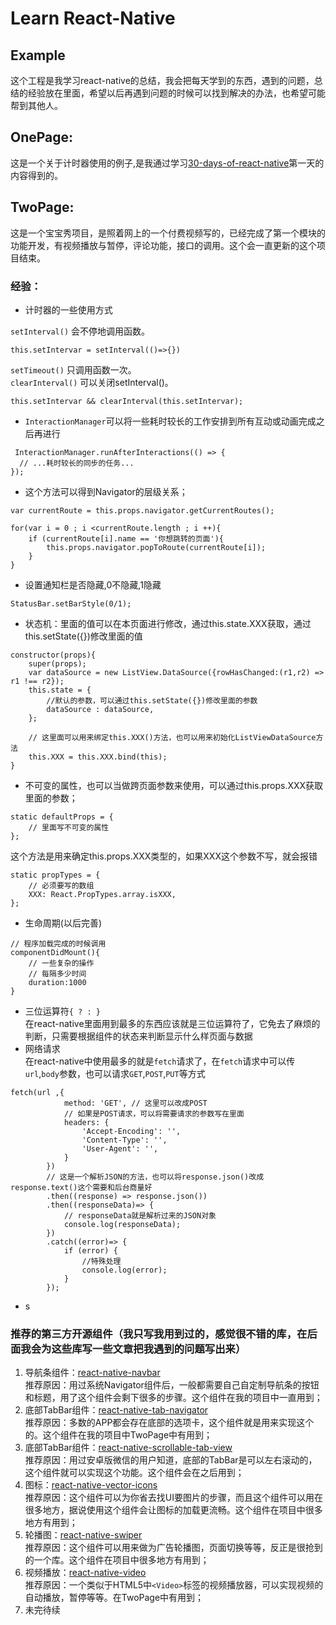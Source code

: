 # Learn React-Native
## Example
这个工程是我学习react-native的总结，我会把每天学到的东西，遇到的问题，总结的经验放在里面，希望以后再遇到问题的时候可以找到解决的办法，也希望可能帮到其他人。
## OnePage:
这是一个关于计时器使用的例子,是我通过学习[30-days-of-react-native](https://github.com/fangwei716/30-days-of-react-native)第一天的内容得到的。
## TwoPage:
这是一个宝宝秀项目，是照着网上的一个付费视频写的，已经完成了第一个模块的功能开发，有视频播放与暂停，评论功能，接口的调用。这个会一直更新的这个项目结束。
### 经验：
* 计时器的一些使用方式  

`setInterval()`    会不停地调用函数。

```
this.setIntervar = setInterval(()=>{}) 
``` 
   `setTimeout()`     只调用函数一次。  
   `clearInterval()`  可以关闭setInterval()。  
    
```
this.setIntervar && clearInterval(this.setIntervar);
``` 

* `InteractionManager`可以将一些耗时较长的工作安排到所有互动或动画完成之后再进行
 
```  
 InteractionManager.runAfterInteractions(() => {
  // ...耗时较长的同步的任务...
});
```

* 这个方法可以得到Navigator的层级关系；  

```  
var currentRoute = this.props.navigator.getCurrentRoutes(); 
```
```
for(var i = 0 ; i <currentRoute.length ; i ++){
    if (currentRoute[i].name == '你想跳转的页面'){
        this.props.navigator.popToRoute(currentRoute[i]);
    }
}
```
* 设置通知栏是否隐藏,0不隐藏,1隐藏

```
StatusBar.setBarStyle(0/1);
```
* 状态机：里面的值可以在本页面进行修改，通过this.state.XXX获取，通过this.setState({})修改里面的值

```
constructor(props){
    super(props);
    var dataSource = new ListView.DataSource({rowHasChanged:(r1,r2) => r1 !== r2});
    this.state = {
        //默认的参数，可以通过this.setState({})修改里面的参数
        dataSource : dataSource,
    };  
     
    // 这里面可以用来绑定this.XXX()方法，也可以用来初始化ListViewDataSource方法
    this.XXX = this.XXX.bind(this);
}
```
* 不可变的属性，也可以当做跨页面参数来使用，可以通过this.props.XXX获取里面的参数；

```
static defaultProps = {
    // 里面写不可变的属性
};
```
这个方法是用来确定this.props.XXX类型的，如果XXX这个参数不写，就会报错

```
static propTypes = {
    // 必须要写的数组
    XXX: React.PropTypes.array.isXXX,
};
```
* 生命周期(以后完善)

```
// 程序加载完成的时候调用
componentDidMount(){
    // 一些复杂的操作
    // 每隔多少时间
    duration:1000
}
```
* 三位运算符`{ ? : }`  
在react-native里面用到最多的东西应该就是三位运算符了，它免去了麻烦的判断，只需要根据组件的状态来判断显示什么样页面与数据
* 网络请求  
在react-native中使用最多的就是`fetch`请求了，在`fetch`请求中可以传`url`,`body`参数，也可以请求`GET`,`POST`,`PUT`等方式

```
fetch(url ,{
            method: 'GET', // 这里可以改成POST
            // 如果是POST请求，可以将需要请求的参数写在里面
            headers: {
                'Accept-Encoding': '',
                'Content-Type': '',
                'User-Agent': '',
            }
        })
        // 这是一个解析JSON的方法，也可以将response.json()改成response.text()这个需要和后台商量好
        .then((response) => response.json())  
        .then((responseData)=> {
            // responseData就是解析过来的JSON对象
            console.log(responseData);
        })  
        .catch((error)=> {  
            if (error) {  
                //特殊处理  
                console.log(error);  
            }
        });
```
* s


### 推荐的第三方开源组件（我只写我用到过的，感觉很不错的库，在后面我会为这些库写一些文章把我遇到的问题写出来）
1. 导航条组件：[react-native-navbar](https://github.com/react-native-community/react-native-navbar)  
推荐原因：用过系统Navigator组件后，一般都需要自己自定制导航条的按钮和标题，用了这个组件会剩下很多的步骤。这个组件在我的项目中一直用到；
2. 底部TabBar组件：[react-native-tab-navigator](https://github.com/exponentjs/react-native-tab-navigator)  
推荐原因：多数的APP都会存在底部的选项卡，这个组件就是用来实现这个的。这个组件在我的项目中TwoPage中有用到；
3. 底部TabBar组件：[react-native-scrollable-tab-view](https://github.com/skv-headless/react-native-scrollable-tab-view)  
推荐原因：用过安卓版微信的用户知道，底部的TabBar是可以左右滚动的，这个组件就可以实现这个功能。这个组件会在之后用到；
4. 图标：[react-native-vector-icons](https://github.com/oblador/react-native-vector-icons)  
推荐原因：这个组件可以为你省去找UI要图片的步骤，而且这个组件可以用在很多地方，据说使用这个组件会让图标的加载更流畅。这个组件在项目中很多地方有用到；
5. 轮播图：[react-native-swiper](react-native-swiper)  
推荐原因：这个组件可以用来做为广告轮播图，页面切换等等，反正是很抢到的一个库。这个组件在项目中很多地方有用到；
6. 视频播放：[react-native-video](http://serve.3ezy.com/github.com/brentvatne/react-native-video/)  
推荐原因：一个类似于HTML5中`<Video>`标签的视频播放器，可以实现视频的自动播放，暂停等等。在TwoPage中有用到；
7. 未完待续

